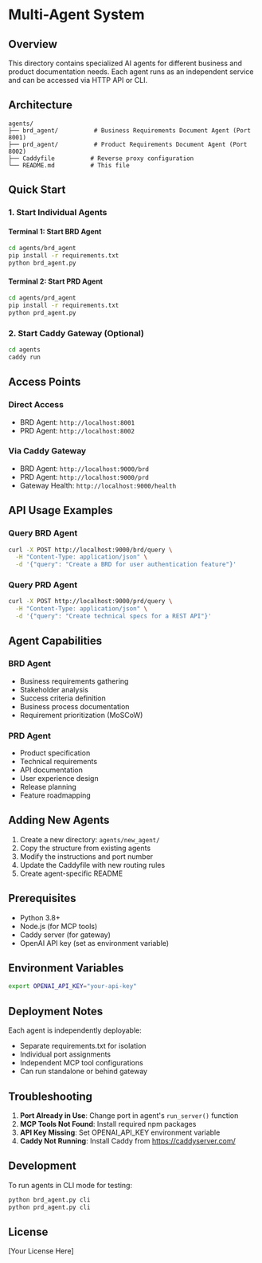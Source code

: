 # Multi-Agent System

## Overview
This directory contains specialized AI agents for different business and product documentation needs. Each agent runs as an independent service and can be accessed via HTTP API or CLI.

## Architecture
```
agents/
├── brd_agent/          # Business Requirements Document Agent (Port 8001)
├── prd_agent/          # Product Requirements Document Agent (Port 8002)
├── Caddyfile          # Reverse proxy configuration
└── README.md          # This file
```

## Quick Start

### 1. Start Individual Agents

#### Terminal 1: Start BRD Agent
```bash
cd agents/brd_agent
pip install -r requirements.txt
python brd_agent.py
```

#### Terminal 2: Start PRD Agent
```bash
cd agents/prd_agent
pip install -r requirements.txt
python prd_agent.py
```

### 2. Start Caddy Gateway (Optional)
```bash
cd agents
caddy run
```

## Access Points

### Direct Access
- BRD Agent: `http://localhost:8001`
- PRD Agent: `http://localhost:8002`

### Via Caddy Gateway
- BRD Agent: `http://localhost:9000/brd`
- PRD Agent: `http://localhost:9000/prd`
- Gateway Health: `http://localhost:9000/health`

## API Usage Examples

### Query BRD Agent
```bash
curl -X POST http://localhost:9000/brd/query \
  -H "Content-Type: application/json" \
  -d '{"query": "Create a BRD for user authentication feature"}'
```

### Query PRD Agent
```bash
curl -X POST http://localhost:9000/prd/query \
  -H "Content-Type: application/json" \
  -d '{"query": "Create technical specs for a REST API"}'
```

## Agent Capabilities

### BRD Agent
- Business requirements gathering
- Stakeholder analysis
- Success criteria definition
- Business process documentation
- Requirement prioritization (MoSCoW)

### PRD Agent
- Product specification
- Technical requirements
- API documentation
- User experience design
- Release planning
- Feature roadmapping

## Adding New Agents

1. Create a new directory: `agents/new_agent/`
2. Copy the structure from existing agents
3. Modify the instructions and port number
4. Update the Caddyfile with new routing rules
5. Create agent-specific README

## Prerequisites

- Python 3.8+
- Node.js (for MCP tools)
- Caddy server (for gateway)
- OpenAI API key (set as environment variable)

## Environment Variables

```bash
export OPENAI_API_KEY="your-api-key"
```

## Deployment Notes

Each agent is independently deployable:
- Separate requirements.txt for isolation
- Individual port assignments
- Independent MCP tool configurations
- Can run standalone or behind gateway

## Troubleshooting

1. **Port Already in Use**: Change port in agent's `run_server()` function
2. **MCP Tools Not Found**: Install required npm packages
3. **API Key Missing**: Set OPENAI_API_KEY environment variable
4. **Caddy Not Running**: Install Caddy from https://caddyserver.com/

## Development

To run agents in CLI mode for testing:
```bash
python brd_agent.py cli
python prd_agent.py cli
```

## License
[Your License Here]